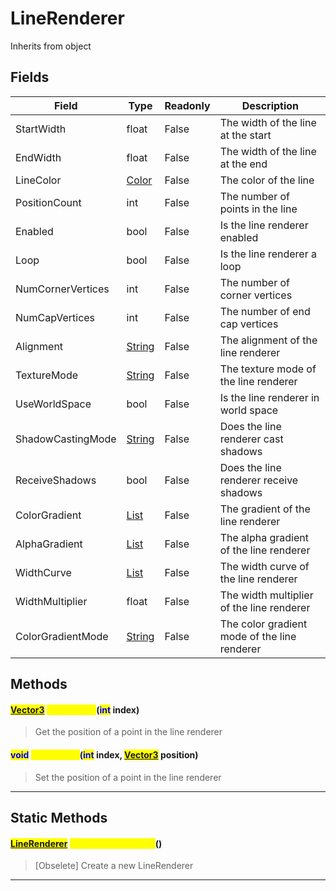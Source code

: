 # LineRenderer
Inherits from object
## Fields
|Field|Type|Readonly|Description|
|---|---|---|---|
|StartWidth|float|False|The width of the line at the start|
|EndWidth|float|False|The width of the line at the end|
|LineColor|[Color](../objects/Color.md)|False|The color of the line|
|PositionCount|int|False|The number of points in the line|
|Enabled|bool|False|Is the line renderer enabled|
|Loop|bool|False|Is the line renderer a loop|
|NumCornerVertices|int|False|The number of corner vertices|
|NumCapVertices|int|False|The number of end cap vertices|
|Alignment|[String](../static/String.md)|False|The alignment of the line renderer|
|TextureMode|[String](../static/String.md)|False|The texture mode of the line renderer|
|UseWorldSpace|bool|False|Is the line renderer in world space|
|ShadowCastingMode|[String](../static/String.md)|False|Does the line renderer cast shadows|
|ReceiveShadows|bool|False|Does the line renderer receive shadows|
|ColorGradient|[List](../objects/List.md)|False|The gradient of the line renderer|
|AlphaGradient|[List](../objects/List.md)|False|The alpha gradient of the line renderer|
|WidthCurve|[List](../objects/List.md)|False|The width curve of the line renderer|
|WidthMultiplier|float|False|The width multiplier of the line renderer|
|ColorGradientMode|[String](../static/String.md)|False|The color gradient mode of the line renderer|
## Methods
#### <mark style="color:blue;">[Vector3](../objects/Vector3.md)</mark> <mark style="color:yellow;">GetPosition</mark>(<mark style="color:blue;">int</mark> index)
> Get the position of a point in the line renderer
#### <mark style="color:blue;">void</mark> <mark style="color:yellow;">SetPosition</mark>(<mark style="color:blue;">int</mark> index, <mark style="color:blue;">[Vector3](../objects/Vector3.md)</mark> position)
> Set the position of a point in the line renderer

---

## Static Methods
#### <mark style="color:blue;">[LineRenderer](../objects/LineRenderer.md)</mark> <mark style="color:yellow;">CreateLineRenderer</mark>()
> [Obselete] Create a new LineRenderer

---

